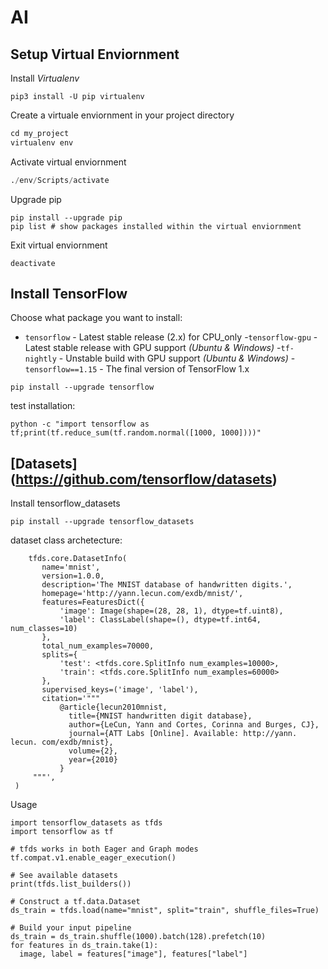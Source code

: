 # AI

## Setup Virtual Enviornment
Install _Virtualenv_
```
pip3 install -U pip virtualenv
```
Create a virtuale enviornment in your project directory
```Python
cd my_project
virtualenv env
```
Activate virtual enviornment
```python
./env/Scripts/activate
```
Upgrade pip
```
pip install --upgrade pip
pip list # show packages installed within the virtual enviornment
```
Exit virtual enviornment
```
deactivate
```

## Install TensorFlow
Choose what package you want to install:
  - ```tensorflow``` - Latest stable release (2.x) for CPU_only
  -```tensorflow-gpu``` - Latest stable release with GPU support _(Ubuntu & Windows)_
  -```tf-nightly``` - Unstable build with GPU support _(Ubuntu & Windows)_
  -```tensorflow==1.15``` - The final version of TensorFlow 1.x
 ```
 pip install --upgrade tensorflow
 ```
 test installation:
 ```
 python -c "import tensorflow as tf;print(tf.reduce_sum(tf.random.normal([1000, 1000])))"
 ```
 
 ## [Datasets] (https://github.com/tensorflow/datasets) 
 Install tensorflow_datasets
 ```
 pip install --upgrade tensorflow_datasets
 ```
 dataset class archetecture:
 ```
     tfds.core.DatasetInfo(
        name='mnist',
        version=1.0.0,
        description='The MNIST database of handwritten digits.',
        homepage='http://yann.lecun.com/exdb/mnist/',
        features=FeaturesDict({
            'image': Image(shape=(28, 28, 1), dtype=tf.uint8),
            'label': ClassLabel(shape=(), dtype=tf.int64, num_classes=10)
        },
        total_num_examples=70000,
        splits={
            'test': <tfds.core.SplitInfo num_examples=10000>,
            'train': <tfds.core.SplitInfo num_examples=60000>
        },
        supervised_keys=('image', 'label'),
        citation='"""
            @article{lecun2010mnist,
              title={MNIST handwritten digit database},
              author={LeCun, Yann and Cortes, Corinna and Burges, CJ},
              journal={ATT Labs [Online]. Available: http://yann. lecun. com/exdb/mnist},
              volume={2},
              year={2010}
            }
      """',
  )
 ```
Usage
```
import tensorflow_datasets as tfds
import tensorflow as tf

# tfds works in both Eager and Graph modes
tf.compat.v1.enable_eager_execution()

# See available datasets
print(tfds.list_builders())

# Construct a tf.data.Dataset
ds_train = tfds.load(name="mnist", split="train", shuffle_files=True)

# Build your input pipeline
ds_train = ds_train.shuffle(1000).batch(128).prefetch(10)
for features in ds_train.take(1):
  image, label = features["image"], features["label"]
```
